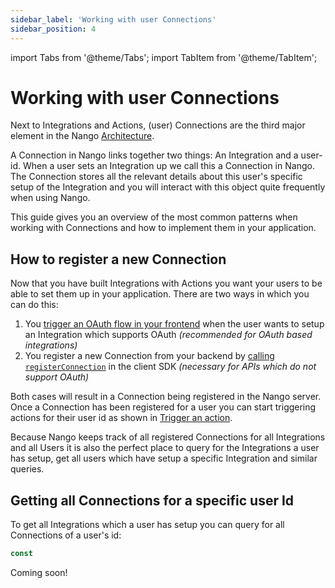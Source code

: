 ```yaml
---
sidebar_label: 'Working with user Connections'
sidebar_position: 4
---
```

import Tabs from '@theme/Tabs';
import TabItem from '@theme/TabItem';

# Working with user Connections

Next to Integrations and Actions, (user) Connections are the third major element in the Nango [Architecture](architecture.md).

A Connection in Nango links together two things: An Integration and a user-id. When a user sets an Integration up we call this a Connection in Nango. The Connection stores all the relevant details about this user's specific setup of the Integration and you will interact with this object quite frequently when using Nango.

This guide gives you an overview of the most common patterns when working with Connections and how to implement them in your application.

## How to register a new Connection
Now that you have built Integrations with Actions you want your users to be able to set them up in your application. There are two ways in which you can do this:

1. You [trigger an OAuth flow in your frontend](guides/auth.md#frontendOauth) when the user wants to setup an Integration which supports OAuth _(recommended for OAuth based integrations)_
2. You register a new Connection from your backend by [calling `registerConnection`](reference/SDKs/node.md#registerConnection) in the client SDK _(necessary for APIs which do not support OAuth)_

Both cases will result in a Connection being registered in the Nango server. Once a Connection has been registered for a user you can start triggering actions for their user id as shown in [Trigger an action](guides/trigger-an-action.md).

Because Nango keeps track of all registered Connections for all Integrations and all Users it is also the perfect place to query for the Integrations a user has setup, get all users which have setup a specific Integration and similar queries.

## Getting all Connections for a specific user Id
To get all Integrations which a user has setup you can query for all Connections of a user's id:

<Tabs groupId="programming-language">
<TabItem value="node" label="Node" default>

```ts
const 
```

</TabItem>
<TabItem value="other" label="Other Languages">
    Coming soon!
</TabItem>
</Tabs>
